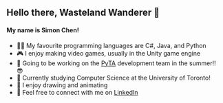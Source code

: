 ## Hello there, Wasteland Wanderer 👋
#### My name is Simon Chen!
- 👨‍💻 My favourite programming languages are C#, Java, and Python
- 🎮 I enjoy making video games, usually in the Unity game engine
- 🐍 Going to be working on the [PyTA](https://github.com/pyta-uoft/pyta) development team in the summer!! 😎
- 🌲 Currently studying Computer Science at the University of Toronto!
- 🎨 I enjoy drawing and animating
- 💬 Feel free to connect with me on [LinkedIn](https://www.linkedin.com/in/simon-chen-58a117208/)
